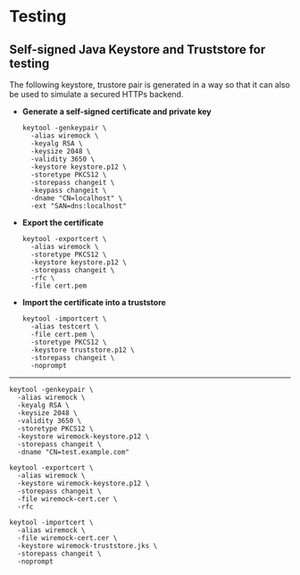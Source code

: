 # Testing

## Self-signed Java Keystore and Truststore for testing

The following keystore, trustore pair is generated in a way so that it can also be used to simulate a secured HTTPs
backend.

- **Generate a self-signed certificate and private key**

    ```shell
    keytool -genkeypair \
      -alias wiremock \
      -keyalg RSA \
      -keysize 2048 \
      -validity 3650 \
      -keystore keystore.p12 \
      -storetype PKCS12 \
      -storepass changeit \
      -keypass changeit \
      -dname "CN=localhost" \
      -ext "SAN=dns:localhost"
     ```
- **Export the certificate**
    ```shell
    keytool -exportcert \
      -alias wiremock \
      -storetype PKCS12 \
      -keystore keystore.p12 \
      -storepass changeit \
      -rfc \
      -file cert.pem
    ```
- **Import the certificate into a truststore**
    ```shell
    keytool -importcert \
      -alias testcert \
      -file cert.pem \
      -storetype PKCS12 \
      -keystore truststore.p12 \
      -storepass changeit \
      -noprompt
    ```
---

```shell
keytool -genkeypair \
  -alias wiremock \
  -keyalg RSA \
  -keysize 2048 \
  -validity 3650 \
  -storetype PKCS12 \
  -keystore wiremock-keystore.p12 \
  -storepass changeit \
  -dname "CN=test.example.com"
```

```shell
keytool -exportcert \
  -alias wiremock \
  -keystore wiremock-keystore.p12 \
  -storepass changeit \
  -file wiremock-cert.cer \
  -rfc
```

```shell
keytool -importcert \
  -alias wiremock \
  -file wiremock-cert.cer \
  -keystore wiremock-truststore.jks \
  -storepass changeit \
  -noprompt
```